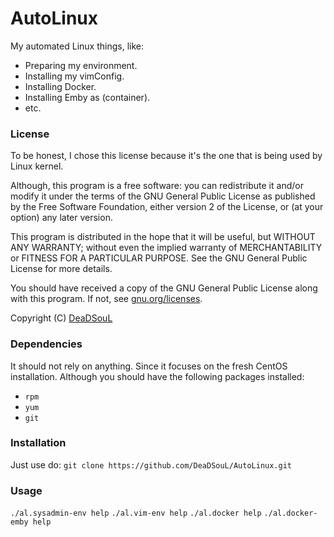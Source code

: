 # AutoLinux
My automated Linux things, like:
* Preparing my environment.
* Installing my vimConfig.
* Installing Docker.
* Installing Emby as (container).
* etc.

### License
To be honest, I chose this license because it's the one that is being used by Linux kernel.

Although, this program is a free software: you can redistribute it and/or modify it under the terms of the GNU General Public License as published by the Free Software Foundation, either version 2 of the License, or (at your option) any later version.

This program is distributed in the hope that it will be useful, but WITHOUT ANY WARRANTY; without even the implied warranty of MERCHANTABILITY or FITNESS FOR A PARTICULAR PURPOSE. See the GNU General Public License for more details.

You should have received a copy of the GNU General Public License along with this program.  If not, see [gnu.org/licenses](http://www.gnu.org/licenses/).

Copyright (C) [DeaDSouL](https://github.com/DeaDSouL)

### Dependencies
It should not rely on anything. Since it focuses on the fresh CentOS installation.
Although you should have the following packages installed:
* `rpm`
* `yum`
* `git`

### Installation
Just use do: `git clone https://github.com/DeaDSouL/AutoLinux.git`

### Usage
`./al.sysadmin-env help`
`./al.vim-env help`
`./al.docker help`
`./al.docker-emby help`
